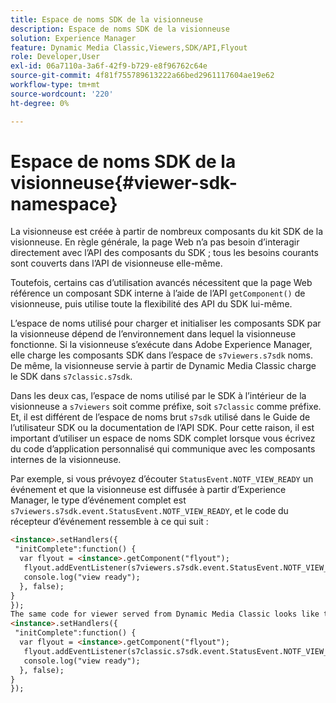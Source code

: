 ```yaml
---
title: Espace de noms SDK de la visionneuse
description: Espace de noms SDK de la visionneuse
solution: Experience Manager
feature: Dynamic Media Classic,Viewers,SDK/API,Flyout
role: Developer,User
exl-id: 06a7110a-3a6f-42f9-b729-e8f96762c64e
source-git-commit: 4f81f755789613222a66bed2961117604ae19e62
workflow-type: tm+mt
source-wordcount: '220'
ht-degree: 0%

---
```


# Espace de noms SDK de la visionneuse{#viewer-sdk-namespace}

La visionneuse est créée à partir de nombreux composants du kit SDK de la visionneuse. En règle générale, la page Web n’a pas besoin d’interagir directement avec l’API des composants du SDK ; tous les besoins courants sont couverts dans l’API de visionneuse elle-même.

Toutefois, certains cas d’utilisation avancés nécessitent que la page Web référence un composant SDK interne à l’aide de l’API `getComponent()` de visionneuse, puis utilise toute la flexibilité des API du SDK lui-même.

L’espace de noms utilisé pour charger et initialiser les composants SDK par la visionneuse dépend de l’environnement dans lequel la visionneuse fonctionne. Si la visionneuse s’exécute dans Adobe Experience Manager, elle charge les composants SDK dans l’espace de `s7viewers.s7sdk` noms. De même, la visionneuse servie à partir de Dynamic Media Classic charge le SDK dans `s7classic.s7sdk`.

Dans les deux cas, l’espace de noms utilisé par le SDK à l’intérieur de la visionneuse a `s7viewers` soit comme préfixe, soit `s7classic` comme préfixe. Et, il est différent de l’espace de noms brut `s7sdk` utilisé dans le Guide de l’utilisateur SDK ou la documentation de l’API SDK. Pour cette raison, il est important d’utiliser un espace de noms SDK complet lorsque vous écrivez du code d’application personnalisé qui communique avec les composants internes de la visionneuse.

Par exemple, si vous prévoyez d’écouter `StatusEvent.NOTF_VIEW_READY` un événement et que la visionneuse est diffusée à partir d’Experience Manager, le type d’événement complet est `s7viewers.s7sdk.event.StatusEvent.NOTF_VIEW_READY`, et le code du récepteur d’événement ressemble à ce qui suit :

```html {.line-numbers}
<instance>.setHandlers({ 
 "initComplete":function() { 
  var flyout = <instance>.getComponent("flyout"); 
   flyout.addEventListener(s7viewers.s7sdk.event.StatusEvent.NOTF_VIEW_READY, function(e) { 
   console.log("view ready"); 
  }, false); 
} 
}); 
The same code for viewer served from Dynamic Media Classic looks like this: 
<instance>.setHandlers({ 
 "initComplete":function() { 
  var flyout = <instance>.getComponent("flyout"); 
   flyout.addEventListener(s7classic.s7sdk.event.StatusEvent.NOTF_VIEW_READY, function(e) { 
   console.log("view ready"); 
  }, false); 
} 
});
```
